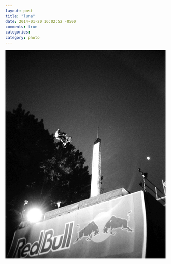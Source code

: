 ```yaml
---
layout: post
title: "luna"
date: 2014-01-20 16:02:52 -0500
comments: true
categories: 
category: photo
---
```

![la lun](/images/redbull.jpg)